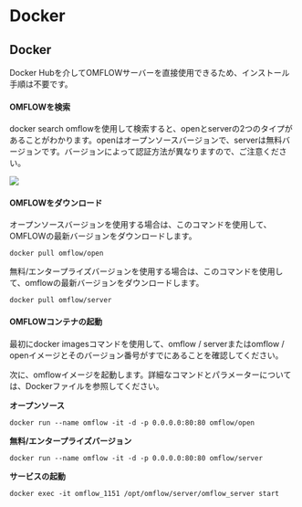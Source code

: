 # Docker

## Docker

Docker Hubを介してOMFLOWサーバーを直接使用できるため、インストール手順は不要です。

#### OMFLOWを検索

docker search omflowを使用して検索すると、openとserverの2つのタイプがあることがわかります。openはオープンソースバージョンで、serverは無料バージョンです。バージョンによって認証方法が異なりますので、ご注意ください。

![](https://syscomgo.com/wp-content/uploads/2023/11/OMFLOW\_3-5\_1.png)

#### OMFLOWをダウンロード

オープンソースバージョンを使用する場合は、このコマンドを使用して、OMFLOWの最新バージョンをダウンロードします。

```
docker pull omflow/open
```

無料/エンタープライズバージョンを使用する場合は、このコマンドを使用して、omflowの最新バージョンをダウンロードします。

```
docker pull omflow/server
```

#### OMFLOWコンテナの起動

最初にdocker imagesコマンドを使用して、omflow / serverまたはomflow / openイメージとそのバージョン番号がすでにあることを確認してください。

次に、omflowイメージを起動します。詳細なコマンドとパラメーターについては、Dockerファイルを参照してください。

**オープンソース**

```
docker run --name omflow -it -d -p 0.0.0.0:80:80 omflow/open
```

**無料/エンタープライズバージョン**

```
docker run --name omflow -it -d -p 0.0.0.0:80:80 omflow/server
```

**サービスの起動**

```
docker exec -it omflow_1151 /opt/omflow/server/omflow_server start
```
